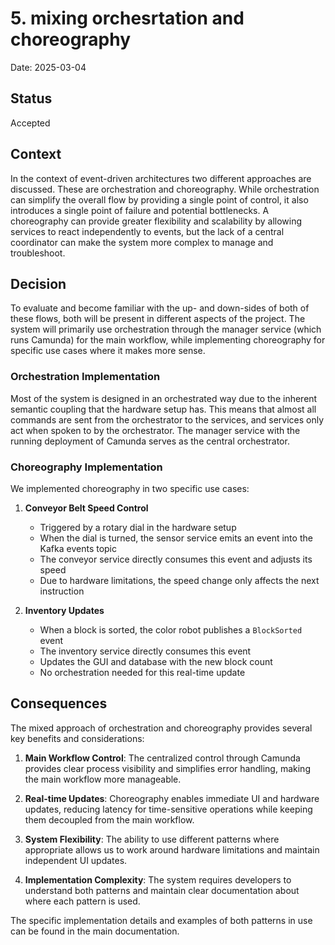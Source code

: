 # 5. mixing orchesrtation and choreography

Date: 2025-03-04

## Status

Accepted

## Context

In the context of event-driven architectures two different approaches are discussed. These are orchestration and choreography. While orchestration can simplify the overall flow by providing a single point of control, it also introduces a single point of failure and potential bottlenecks. A choreography can provide greater flexibility and scalability by allowing services to react independently to events, but the lack of a central coordinator can make the system more complex to manage and troubleshoot.

## Decision

To evaluate and become familiar with the up- and down-sides of both of these flows, both will be present in different aspects of the project. The system will primarily use orchestration through the manager service (which runs Camunda) for the main workflow, while implementing choreography for specific use cases where it makes more sense.

### Orchestration Implementation
Most of the system is designed in an orchestrated way due to the inherent semantic coupling that the hardware setup has. This means that almost all commands are sent from the orchestrator to the services, and services only act when spoken to by the orchestrator. The manager service with the running deployment of Camunda serves as the central orchestrator.

### Choreography Implementation
We implemented choreography in two specific use cases:

1. **Conveyor Belt Speed Control**
   - Triggered by a rotary dial in the hardware setup
   - When the dial is turned, the sensor service emits an event into the Kafka events topic
   - The conveyor service directly consumes this event and adjusts its speed
   - Due to hardware limitations, the speed change only affects the next instruction

2. **Inventory Updates**
   - When a block is sorted, the color robot publishes a `BlockSorted` event
   - The inventory service directly consumes this event
   - Updates the GUI and database with the new block count
   - No orchestration needed for this real-time update

## Consequences

The mixed approach of orchestration and choreography provides several key benefits and considerations:

1. **Main Workflow Control**: The centralized control through Camunda provides clear process visibility and simplifies error handling, making the main workflow more manageable.

2. **Real-time Updates**: Choreography enables immediate UI and hardware updates, reducing latency for time-sensitive operations while keeping them decoupled from the main workflow.

3. **System Flexibility**: The ability to use different patterns where appropriate allows us to work around hardware limitations and maintain independent UI updates.

4. **Implementation Complexity**: The system requires developers to understand both patterns and maintain clear documentation about where each pattern is used.

The specific implementation details and examples of both patterns in use can be found in the main documentation.
